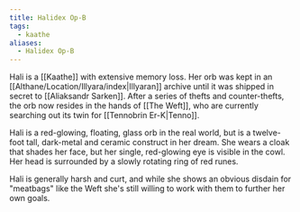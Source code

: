 ```yaml
---
title: Halidex Op-B
tags:
  - kaathe
aliases:
  - Halidex Op-B
---
```


Hali is a [[Kaathe]] with extensive memory loss. Her orb was kept in an [[Althane/Location/Illyara/index|Illyaran]] archive until it was shipped in secret to [[Aliaksandr Sarken]]. After a series of thefts and counter-thefts, the orb now resides in the hands of [[The Weft]], who are currently searching out its twin for [[Tennobrin Er-K|Tenno]].

Hali is a red-glowing, floating, glass orb in the real world, but is a twelve-foot tall, dark-metal and ceramic construct in her dream. She wears a cloak that shades her face, but her single, red-glowing eye is visible in the cowl. Her head is surrounded by a slowly rotating ring of red runes.

Hali is generally harsh and curt, and while she shows an obvious disdain for "meatbags" like the Weft she's still willing to work with them to further her own goals.